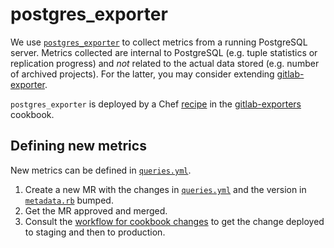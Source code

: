 # postgres_exporter

We use [`postgres_exporter`](https://github.com/wrouesnel/postgres_exporter) to collect metrics
from a running PostgreSQL server. Metrics collected are internal to PostgreSQL (e.g. tuple statistics
or replication progress) and _not_ related to the actual data stored (e.g. number of archived projects).
For the latter, you may consider extending [gitlab-exporter](https://gitlab.com/gitlab-org/gitlab-exporter).

`postgres_exporter` is deployed by a Chef [recipe](https://gitlab.com/gitlab-cookbooks/gitlab-exporters/-/blob/master/recipes/postgres_exporter.rb)
in the [gitlab-exporters](https://gitlab.com/gitlab-cookbooks/gitlab-exporters) cookbook.

## Defining new metrics

New metrics can be defined in [`queries.yml`](https://gitlab.com/gitlab-cookbooks/gitlab-exporters/-/blob/master/files/default/postgres_exporter/queries.yaml).

1. Create a new MR with the changes in [`queries.yml`](https://gitlab.com/gitlab-cookbooks/gitlab-exporters/-/blob/master/files/default/postgres_exporter/queries.yaml) and the version
  in [`metadata.rb`](https://gitlab.com/gitlab-cookbooks/gitlab-exporters/-/blob/master/metadata.rb) bumped.
1. Get the MR approved and merged.
1. Consult the [workflow for cookbook changes](https://ops.gitlab.net/gitlab-cookbooks/chef-repo/-/blob/f29a0138a95895711777245ec431222093115b97/README.md#workflow-for-cookbook-changes)
  to get the change deployed to staging and then to production.

